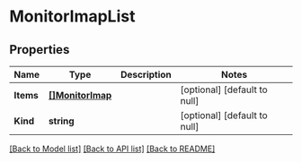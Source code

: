 # MonitorImapList

## Properties
Name | Type | Description | Notes
------------ | ------------- | ------------- | -------------
**Items** | [**[]MonitorImap**](monitor_imap.md) |  | [optional] [default to null]
**Kind** | **string** |  | [optional] [default to null]

[[Back to Model list]](../README.md#documentation-for-models) [[Back to API list]](../README.md#documentation-for-api-endpoints) [[Back to README]](../README.md)


